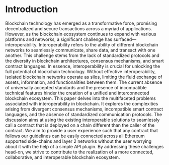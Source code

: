 # Introduction 

Blockchain technology has emerged as a transformative force, promising decentralized and secure transactions across a myriad of applications. However, as the blockchain ecosystem continues to expand with various platforms and networks, a significant challenge has surfaced—interoperability. Interoperability refers to the ability of different blockchain networks to seamlessly communicate, share data, and transact with one another. This challenge stems from the lack of standardized protocols and the diversity in blockchain architectures, consensus mechanisms, and smart contract languages. In essence, interoperability is crucial for unlocking the full potential of blockchain technology. Without effective interoperability, isolated blockchain networks operate as silos, limiting the fluid exchange of assets, information, and functionalities between them. The current absence of universally accepted standards and the presence of incompatible technical features hinder the creation of a unified and interconnected blockchain ecosystem.
This paper delves into the multifaceted problems associated with interoperability in blockchain. It explores the complexities arising from divergent consensus mechanisms, incompatible smart contract languages, and the absence of standardized communication protocols. The discussion aims at using the existing interoperable solutions to seamlessly call a contract that is deployed on a chain different than the caller of the contract. We aim to provide a user experience such that any contract that follows our guidelines can be easily connected across all Ethereum supported side-chains and layer 2 networks without the user worrying about it with the help of a simple API plugin. By addressing these
challenges head-on, we strive to contribute to the realization of a more connected, collaborative, and interoperable blockchain ecosystem.
